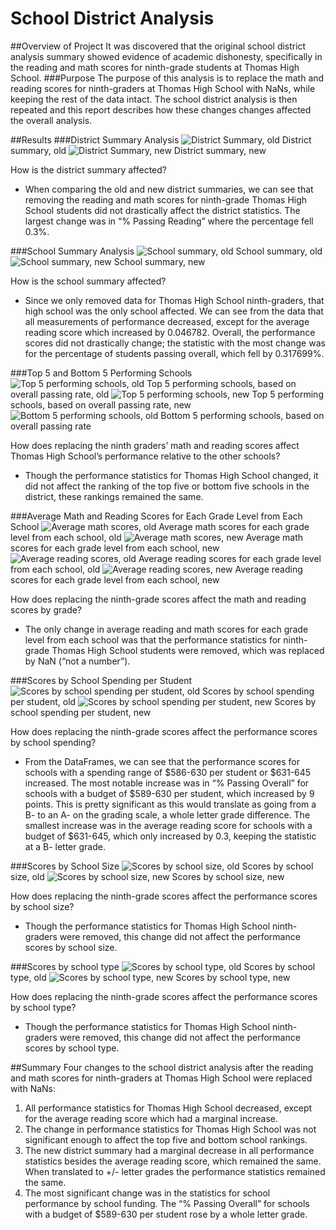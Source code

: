# School District Analysis
##Overview of Project
It was discovered that the original school district analysis summary showed evidence of academic dishonesty, specifically in the reading and math scores for ninth-grade students at Thomas High School.
###Purpose
The purpose of this analysis is to replace the math and reading scores for ninth-graders at Thomas High School with NaNs, while keeping the rest of the data intact. The school district analysis is then repeated and this report describes how these changes changes affected the overall analysis.

##Results
###District Summary Analysis
![District Summary, old](https://github.com/mschimmy/School_District_Analysis/blob/main/Resources/district_summary_old.png)
District summary, old
![District Summary, new](https://github.com/mschimmy/School_District_Analysis/blob/main/Resources/district_summary_new.png)
District summary, new

How is the district summary affected?
- When comparing the old and new district summaries, we can see that removing the reading and math scores for ninth-grade Thomas High School students did not drastically affect the district statistics. The largest change was in “% Passing Reading” where the percentage fell 0.3%.

###School Summary Analysis
![School summary, old](https://github.com/mschimmy/School_District_Analysis/blob/main/Resources/school_summary_old.png)
School summary, old
![School summary, new](https://github.com/mschimmy/School_District_Analysis/blob/main/Resources/school_summary_new.png)
School summary, new

How is the school summary affected?
- Since we only removed data for Thomas High School ninth-graders, that high school was the only school affected. We can see from the data that all measurements of performance decreased, except for the average reading score which increased by 0.046782. Overall, the performance scores did not drastically change; the statistic with the most change was for the percentage of students passing overall, which fell by 0.317699%.

###Top 5 and Bottom 5 Performing Schools
![Top 5 performing schools, old](https://github.com/mschimmy/School_District_Analysis/blob/main/Resources/top_five_schools_old.png)
Top 5 performing schools, based on overall passing rate, old
![Top 5 performing schools, new](https://github.com/mschimmy/School_District_Analysis/blob/main/Resources/top_five_schools_new.png)
Top 5 performing schools, based on overall passing rate, new
![Bottom 5 performing schools, old](https://github.com/mschimmy/School_District_Analysis/blob/main/Resources/bottom_five_schools.png)
Bottom 5 performing schools, based on overall passing rate

How does replacing the ninth graders’ math and reading scores affect Thomas High School’s performance relative to the other schools? 
- Though the performance statistics for Thomas High School changed, it did not affect the ranking of the top five or bottom five schools in the district, these rankings remained the same.

###Average Math and Reading Scores for Each Grade Level from Each School
![Average math scores, old](https://github.com/mschimmy/School_District_Analysis/blob/main/Resources/math_scores_by_grade_old.png)
Average math scores for each grade level from each school, old
![Average math scores, new](https://github.com/mschimmy/School_District_Analysis/blob/main/Resources/math_scores_by_grade_new.png)
Average math scores for each grade level from each school, new
![Average reading scores, old](https://github.com/mschimmy/School_District_Analysis/blob/main/Resources/reading_scores_by_grade_old.png)
Average reading scores for each grade level from each school, old
![Average reading scores, new](https://github.com/mschimmy/School_District_Analysis/blob/main/Resources/reading_scores_by_grade_new.png)
Average reading scores for each grade level from each school, new

How does replacing the ninth-grade scores affect the math and reading scores by grade?
- The only change in average reading and math scores for each grade level from each school was that the performance statistics for ninth-grade Thomas High School students were removed, which was replaced by NaN (“not a number”).

###Scores by School Spending per Student
![Scores by school spending per student, old](https://github.com/mschimmy/School_District_Analysis/blob/main/Resources/scores_by_spending_old.png)
Scores by school spending per student, old
![Scores by school spending per student, new](https://github.com/mschimmy/School_District_Analysis/blob/main/Resources/scores_by_spending_new.png)
Scores by school spending per student, new

How does replacing the ninth-grade scores affect the performance scores by school spending?
- From the DataFrames, we can see that the performance scores for schools with a spending range of $586-630 per student or $631-645 increased. The most notable increase was in “% Passing Overall” for schools with a budget of $589-630 per student, which increased by 9 points. This is pretty significant as this would translate as going from a B- to an A- on the grading scale, a whole letter grade difference. The smallest increase was in the average reading score for schools with a budget of $631-645, which only increased by 0.3, keeping the statistic at a B- letter grade.

###Scores by School Size
![Scores by school size, old](https://github.com/mschimmy/School_District_Analysis/blob/main/Resources/scores_by_size_old.png)
Scores by school size, old
![Scores by school size, new](https://github.com/mschimmy/School_District_Analysis/blob/main/Resources/scores_by_size_new.png)
Scores by school size, new

How does replacing the ninth-grade scores affect the performance scores by school size?
- Though the performance statistics for Thomas High School ninth-graders were removed, this change did not affect the performance scores by school size.

###Scores by school type
![Scores by school type, old](https://github.com/mschimmy/School_District_Analysis/blob/main/Resources/scores_by_type_old.png)
Scores by school type, old
![Scores by school type, new](https://github.com/mschimmy/School_District_Analysis/blob/main/Resources/scores_by_type_new.png)
Scores by school type, new

How does replacing the ninth-grade scores affect the performance scores by school type?
- Though the performance statistics for Thomas High School ninth-graders were removed, this change did not affect the performance scores by school type.

##Summary
Four changes to the school district analysis after the reading and math scores for ninth-graders at Thomas High School were replaced with NaNs:
1. All performance statistics for Thomas High School decreased, except for the average reading score which had a marginal increase.
2. The change in performance statistics for Thomas High School was not significant enough to affect the top five and bottom school rankings.
3. The new district summary had a marginal decrease in all performance statistics besides the average reading score, which remained the same. When translated to +/- letter grades the performance statistics remained the same.
4. The most significant change was in the statistics for school performance by school funding. The “% Passing Overall” for schools with a budget of $589-630 per student rose by a whole letter grade.
